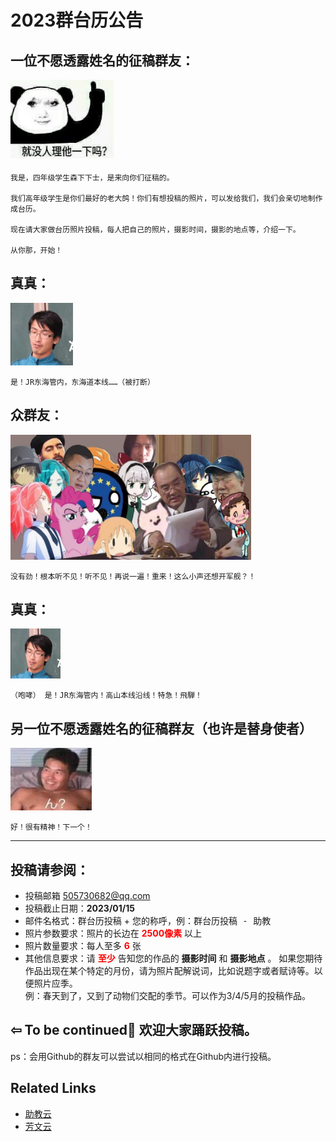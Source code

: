 # 2023群台历公告


## 一位不愿透露姓名的征稿群友：

<img src="QQ20221123-3.JPG" height="130" width="165" />   

```
我是，四年级学生森下下士，是来向你们征稿的。  

我们高年级学生是你们最好的老大鸽！你们有想投稿的照片，可以发给我们，我们会亲切地制作成台历。  

现在请大家做台历照片投稿，每人把自己的照片，摄影时间，摄影的地点等，介绍一下。  

从你那，开始！
```   

## 真真：

<img src="QQ20221123-0.JPG" height="100" width="100" />    


```  
是！JR东海管内，东海道本线……（被打断）
```

## 众群友：

<img src="QQ20221123-4.JPG" height="200" width="385" />   


```
没有劲！根本听不见！听不见！再说一遍！重来！这么小声还想开军舰？！
```
## 真真：

<img src="QQ20221123-0.JPG" height="80" width="80" />    

```
（咆哮） 是！JR东海管内！高山本线沿线！特急！飛騨！
```

## 另一位不愿透露姓名的征稿群友（也许是替身使者）

<img src="QQ20221123-2.JPG" height="100" width="130" />    

```
好！很有精神！下一个！
```
- - -
## 投稿请参阅：  
 - 投稿邮箱 <a href="mailto:505730682@qq.com"> 505730682@qq.com</a>  
 - 投稿截止日期：**2023/01/15** 
 - 邮件名格式：群台历投稿 + 您的称呼，例：<kbd>群台历投稿 - 助教</kbd>
 - 照片参数要求：照片的长边在<font color = red> **2500像素**  </font> 以上
 - 照片数量要求：每人至多 <font color = red > **6** </font> 张
 - 其他信息要求：请<font color = red> **至少** </font> 告知您的作品的 **摄影时间** 和 **摄影地点** 。 如果您期待作品出现在某个特定的月份，请为照片配解说词，比如说题字或者赋诗等。以便照片应季。   
例：<kbd>春天到了，又到了动物们交配的季节。</kbd>可以作为3/4/5月的投稿作品。


 ##  ⇦ To be continued🎵 欢迎大家踊跃投稿。  
 ps：会用Github的群友可以尝试以相同的格式在Github内进行投稿。

 ## Related Links
- [助教云](http://47.101.158.168)   
- [芳文云](fangwen.cloud)